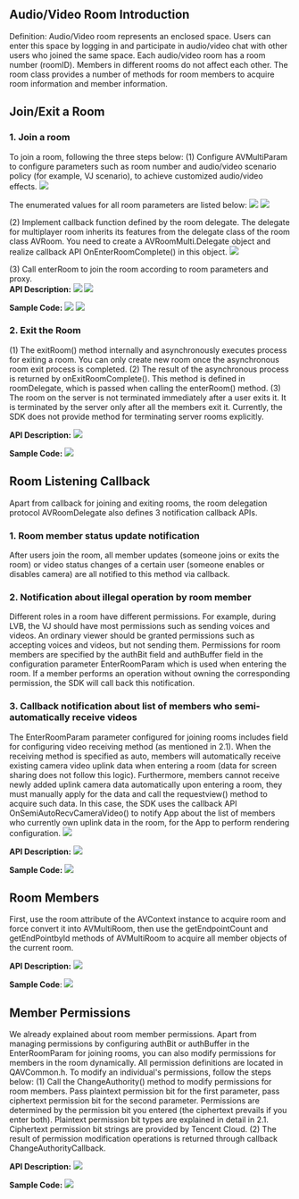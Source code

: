 ## Audio/Video Room Introduction
Definition: Audio/Video room represents an enclosed space. Users can enter this space by logging in and participate in audio/video chat with other users who joined the same space. Each audio/video room has a room number (roomID). Members in different rooms do not affect each other. The room class provides a number of methods for room members to acquire room information and member information.
## Join/Exit a Room
### 1. Join a room
To join a room, following the three steps below:
(1) Configure AVMultiParam to configure parameters such as room number and audio/video scenario policy (for example, VJ scenario), to achieve customized audio/video effects.
   ![](//mccdn.qcloud.com/static/img/f20213fc76026ab7aa2f407eeb92dfa9/image.png)
	 
The enumerated values for all room parameters are listed below:
   ![](//mccdn.qcloud.com/static/img/0383ddf61f7477d11b8bc100daca4af4/image.png) 
	 ![](//mccdn.qcloud.com/static/img/923b8ddb63523817a265eae6b5edee03/image.png)
	 
(2) Implement callback function defined by the room delegate. The delegate for multiplayer room inherits its features from the delegate class of the room class AVRoom. You need to create a AVRoomMulti.Delegate object and realize callback API OnEnterRoomComplete() in this object.
   ![](//mccdn.qcloud.com/static/img/a5fbf9b759be82267c7fe72f3c413f1c/image.png)
	 
(3) Call enterRoom to join the room according to room parameters and proxy.   
**API Description:**
   ![](//mccdn.qcloud.com/static/img/ccec380f63155ba6262511fc8816da69/image.png)
	 ![](//mccdn.qcloud.com/static/img/923b8ddb63523817a265eae6b5edee03/image.png)
	 
**Sample Code:**
   ![](//mccdn.qcloud.com/static/img/13e608b48c0bfd42234f992fb45148c1/image.png)
	 ![](//mccdn.qcloud.com/static/img/a76fb417bd48d9f5fa2bc3829bc57fc3/image.png)
 
### 2. Exit the Room 
(1) The exitRoom() method internally and asynchronously executes process for exiting a room. You can only create new room once the asynchronous room exit process is completed.
(2) The result of the asynchronous process is returned by onExitRoomComplete(). This method is defined in roomDelegate, which is passed when calling the enterRoom() method.
(3) The room on the server is not terminated immediately after a user exits it. It is terminated by the server only after all the members exit it. Currently, the SDK does not provide method for terminating server rooms explicitly.

**API Description:**
   ![](//mccdn.qcloud.com/static/img/01920c5f5517c13495773597a1d118eb/image.png)
	 
**Sample Code:**
   ![](//mccdn.qcloud.com/static/img/99a145f4fb98ef6a709356f12e51a118/image.png)
## Room Listening Callback 
Apart from callback for joining and exiting rooms, the room delegation protocol AVRoomDelegate also defines 3 notification callback APIs.
### 1. Room member status update notification
After users join the room, all member updates (someone joins or exits the room) or video status changes of a certain user (someone enables or disables camera) are all notified to this method via callback.
### 2. Notification about illegal operation by room member
Different roles in a room have different permissions. For example, during LVB, the VJ should have most permissions such as sending voices and videos. An ordinary viewer should be granted permissions such as accepting voices and videos, but not sending them. Permissions for room members are specified by the authBit field and authBuffer field in the configuration parameter EnterRoomParam which is used when entering the room. If a member performs an operation without owning the corresponding permission, the SDK will call back this notification.
### 3. Callback notification about list of members who semi-automatically receive videos
The EnterRoomParam parameter configured for joining rooms includes field for configuring video receiving method (as mentioned in 2.1). When the receiving method is specified as auto, members will automatically receive existing camera video uplink data when entering a room (data for screen sharing does not follow this logic). Furthermore, members cannot receive newly added uplink camera data automatically upon entering a room, they must manually apply for the data and call the requestview() method to acquire such data. In this case, the SDK uses the callback API OnSemiAutoRecvCameraVideo() to notify App about the list of members who currently own uplink data in the room, for the App to perform rendering configuration.
    ![](//mccdn.qcloud.com/static/img/076e1a77c35b07caee4eb03b712135d3/image.png)
		
**API Description:**
    ![](//mccdn.qcloud.com/static/img/83ee3d1ac00f21fa07a770634a0da001/image.png)
		
**Sample Code:**
    ![](//mccdn.qcloud.com/static/img/4070db894c4d9bc99b6ff3e0763adfde/image.png)
## Room Members
First, use the room attribute of the AVContext instance to acquire room and force convert it into AVMultiRoom, then use the getEndpointCount and getEndPointbyId methods of AVMultiRoom to acquire all member objects of the current room.
			
**API Description:**
		![](//mccdn.qcloud.com/static/img/cac69699ca13610d8190278bee335a8f/image.png)
		
**Sample Code**:
    ![](//mccdn.qcloud.com/static/img/2ffa7d872ea9a7011f14c9debc520bd5/image.png)
## Member Permissions
We already explained about room member permissions. Apart from managing permissions by configuring authBit or authBuffer in the EnterRoomParam for joining rooms, you can also modify permissions for members in the room dynamically. All permission definitions are located in QAVCommon.h.
To modify an individual's permissions, follow the steps below:
(1) Call the ChangeAuthority() method to modify permissions for room members. Pass plaintext permission bit for the first parameter, pass ciphertext permission bit for the second parameter. Permissions are determined by the permission bit you entered (the ciphertext prevails if you enter both). Plaintext permission bit types are explained in detail in 2.1. Ciphertext permission bit strings are provided by Tencent Cloud.
(2) The result of permission modification operations is returned through callback ChangeAuthorityCallback.

**API Description:**
    ![](//mccdn.qcloud.com/static/img/b025bf0b6c79b0306394014a7beafe6b/image.png)
		
**Sample Code:**
    ![](//mccdn.qcloud.com/static/img/59742460d425b1976c532f7c54ce4287/image.png)

